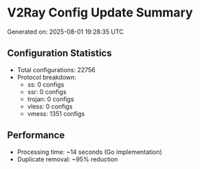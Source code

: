 # V2Ray Config Update Summary
Generated on: 2025-08-01 19:28:35 UTC

## Configuration Statistics
- Total configurations: 22756
- Protocol breakdown:
  - ss: 0 configs
  - ssr: 0 configs
  - trojan: 0 configs
  - vless: 0 configs
  - vmess: 1351 configs

## Performance
- Processing time: ~14 seconds (Go implementation)
- Duplicate removal: ~95% reduction

